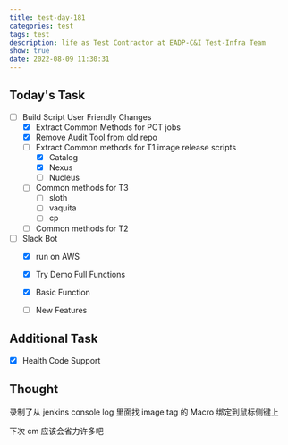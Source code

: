 ```yaml
---
title: test-day-181
categories: test
tags: test
description: life as Test Contractor at EADP-C&I Test-Infra Team
show: true
date: 2022-08-09 11:30:31
---
```

## Today's Task

- [ ] Build Script User Friendly Changes
  - [x] Extract Common Methods for PCT jobs
  - [x] Remove Audit Tool from old repo
  - [ ] Extract Common methods for T1 image release scripts
    - [x] Catalog
    - [x] Nexus
    - [ ] Nucleus
  - [ ] Common methods for T3
    - [ ] sloth
    - [ ] vaquita
    - [ ] cp
  - [ ] Common methods for T2

- [ ] Slack Bot
  - [x] run on AWS
  - [x] Try Demo Full Functions
  - [x] Basic Function
  - [ ] New Features


## Additional Task 

- [x] Health Code Support

## Thought

录制了从 jenkins console log 里面找 image tag 的 Macro 绑定到鼠标侧键上

下次 cm 应该会省力许多吧
